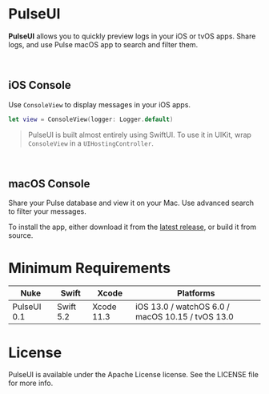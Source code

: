 # PulseUI

**PulseUI** allows you to quickly preview logs in your iOS or tvOS apps. Share logs, and use Pulse macOS app to search and filter them.

<br/>

## iOS Console

Use `ConsoleView` to display messages in your iOS apps.

```swift
let view = ConsoleView(logger: Logger.default)
```

> PulseUI is built almost entirely using SwiftUI. To use it in UIKit, wrap `ConsoleView` in a `UIHostingController`.

<br/>

## macOS Console

Share your Pulse database and view it on your Mac. Use advanced search to filter your messages.

To install the app, either download it from the [latest release](https://github.com/kean/PulseUI/releases), or build it from source.

# Minimum Requirements

| Nuke          | Swift           | Xcode           | Platforms                                         |
|---------------|-----------------|-----------------|---------------------------------------------------|
| PulseUI 0.1      | Swift 5.2       | Xcode 11.3      | iOS 13.0 / watchOS 6.0 / macOS 10.15 / tvOS 13.0  |

# License

PulseUI is available under the Apache License license. See the LICENSE file for more info.

